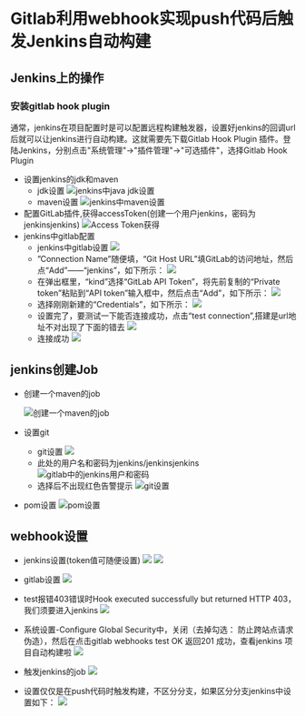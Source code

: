# Gitlab利用webhook实现push代码后触发Jenkins自动构建 #

 
## Jenkins上的操作
### 安装gitlab hook plugin
通常，jenkins在项目配置时是可以配置远程构建触发器，设置好jenkins的回调url后就可以让jenkins进行自动构建。这就需要先下载Gitlab Hook Plugin 插件。登陆Jenkins，分别点击"系统管理"->"插件管理"->"可选插件"，选择Gitlab Hook Plugin





* 设置jenkins的jdk和maven
	* jdk设置
		![jenkins中java jdk设置](images/gitlab_webhook_jenkins/jenkins-jdk.png)
	* maven设置
		![jenkins中maven设置](images/gitlab_webhook_jenkins/jenkins-maven.png)
* 配置GitLab插件,获得accessToken(创建一个用户jenkins，密码为jenkinsjenkins)
	![Access Token获得](images/gitlab_webhook_jenkins/gitlab-access-token.png)
* jenkins中gitlab配置
	* jenkins中gitlab设置
	![](images/gitlab_webhook_jenkins/jenkins-gitlab.png)
	* ”Connection Name”随便填，“Git Host URL”填GitLab的访问地址，然后点“Add”——“jenkins”，如下所示：
	![](images/gitlab_webhook_jenkins/jenkins-gitlab-connection.png)
	* 在弹出框里，“kind”选择“GitLab API Token”，将先前复制的“Private token”粘贴到“API token”输入框中，然后点击“Add”，如下所示：
	![](images/gitlab_webhook_jenkins/jenkins-gitlab-api-token.png)
	* 选择刚刚新建的“Credentials”，如下所示：
	![](images/gitlab_webhook_jenkins/jenkins-gitlab-api-token-selected.png)
	* 设置完了，要测试一下能否连接成功，点击“test connection”,搭建是url地址不对出现了下面的错去
	![](images/gitlab_webhook_jenkins/jenkins-gitlab-api-token-test-error.png)
	* 连接成功
	![](images/gitlab_webhook_jenkins/jenkins-gitlab-api-token-test-success.png)
## jenkins创建Job
* 创建一个maven的job

	![创建一个maven的job](images/gitlab_webhook_jenkins/maven-job-create.png)
* 设置git
	* git设置
	![](images/gitlab_webhook_jenkins/maven-job-credentials-add.png)
	* 此处的用户名和密码为jenkins/jenkinsjenkins
	![gitlab中的jenkins用户和密码](images/gitlab_webhook_jenkins/maven-job-credentials-gitlab-info.png)
	* 选择后不出现红色告警提示
	![git设置](images/gitlab_webhook_jenkins/maven-job-credentials-selected.png)
* pom设置
	![pom设置](images/gitlab_webhook_jenkins/maven-job-pom.png)

## webhook设置
* jenkins设置(token值可随便设置)
![](images/gitlab_webhook_jenkins/jenkins-job-trigger-setting.png)
![](images/gitlab_webhook_jenkins/jenkins-webhook-global-settings.png)
* gitlab设置
![](images/gitlab_webhook_jenkins/gitlab-webhook-setting.png)
* test报错403错误时Hook
 executed successfully but returned HTTP 403，我们须要进入jenkins
 ![](images/gitlab_webhook_jenkins/gitlab-webhook-trigger-error.png)

* 系统设置-Configure Global Security中，关闭（去掉勾选： 防止跨站点请求伪造），然后在点击gitlab
 webhooks test OK 返回201 成功，查看jenkins 项目自动构建啦
  ![](images/gitlab_webhook_jenkins/gitlab-webhook-trigger-success.png)
* 触发jenkins的job
![](images/gitlab_webhook_jenkins/gitlab-webhook-trigger-jenkins-job.png)

* 设置仅仅是在push代码时触发构建，不区分分支，如果区分分支jenkins中设置如下：
![](images/gitlab_webhook_jenkins/jenkins-webhook-some-branch.png)

